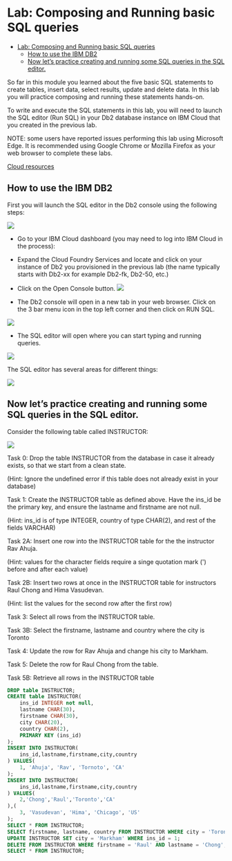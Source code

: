 # Lab: Composing and Running basic SQL queries

- [Lab: Composing and Running basic SQL queries](#lab-composing-and-running-basic-sql-queries)
  - [How to use the IBM DB2](#how-to-use-the-ibm-db2)
  - [Now let’s practice creating and running some SQL queries in the SQL editor.](#now-lets-practice-creating-and-running-some-sql-queries-in-the-sql-editor)

So far in this module you learned about the five basic SQL statements to create tables, insert data, select results, update and delete data. In this lab you will practice composing and running these statements hands-on.

To write and execute the SQL statements in this lab, you will need to launch the SQL editor (Run SQL) in your Db2 database instance on IBM Cloud that you created in the previous lab.

NOTE: some users have reported issues performing this lab using Microsoft Edge. It is recommended using Google Chrome or Mozilla Firefox as your web browser to complete these labs.

[Cloud resources](https://cloud.ibm.com/resources)

## How to use the IBM DB2

First you will launch the SQL editor in the Db2 console using the following steps:

![](../res/hQPNUoxyEemA0BK4cRbOlg_42bd80629edb478f6cd241dfbeaadbcf_CloudResourcesDb2.jpg)
* Go to your IBM Cloud dashboard (you may need to log into IBM Cloud in the process):
* Expand the Cloud Foundry Services and locate and click on your instance of Db2 you provisioned in the previous lab (the name typically starts with Db2-xx for example Db2-fk, Db2-50, etc.)
* Click on the Open Console button.
![](../res/ooTvGU2FEeirCxICdYDggg_ad8c4ed5e66d116102caf194c817fd4b_Db2-openconsole.jpg)

* The Db2 console will open in a new tab in your web browser. Click on the 3 bar menu icon in the top left corner and then click on RUN SQL.

![](../res/5HalnE2FEeiqUw7FBf_ScA_d6edc362bb9fecd79a353ab03354f0a5_Run_SQL.jpg)

* The SQL editor will open where you can start typing and running queries.

![](../res/LKiMoU2GEeiqUw7FBf_ScA_569a5d75279c566517ffc5bc0f0b5dc8_Run_SQL-query.jpg)

The SQL editor has several areas for different things:

![](../res/d1kIGE2GEeiqUw7FBf_ScA_8f10a2e6b7fdbbf50a0ff98cb46e6218_Run_SQL-areas.jpg)

## Now let’s practice creating and running some SQL queries in the SQL editor.

Consider the following table called INSTRUCTOR:

![](../res/j-hOrU2HEei-Qgpt2td5Qg_6b9f5ac9b0ce3ada08e42d07825e1317_Instructor.jpg)

Task 0: Drop the table INSTRUCTOR from the database in case it already exists, so that we start from a clean state.

(Hint: Ignore the undefined error if this table does not already exist in your database)

Task 1: Create the INSTRUCTOR table as defined above. Have the ins_id be the primary key, and ensure the lastname and firstname are not null.

(Hint: ins_id is of type INTEGER, country of type CHAR(2), and rest of the fields VARCHAR)

Task 2A: Insert one row into the INSTRUCTOR table for the the instructor Rav Ahuja.

(Hint: values for the character fields require a singe quotation mark (') before and after each value)

Task 2B: Insert two rows at once in the INSTRUCTOR table for instructors Raul Chong and Hima Vasudevan.

(Hint: list the values for the second row after the first row)

Task 3: Select all rows from the INSTRUCTOR table.

Task 3B: Select the firstname, lastname and country where the city is Toronto

Task 4: Update the row for Rav Ahuja and change his city to Markham.

Task 5: Delete the row for Raul Chong from the table.

Task 5B: Retrieve all rows in the INSTRUCTOR table

```sql
DROP table INSTRUCTOR;
CREATE table INSTRUCTOR(
	ins_id INTEGER not null,
	lastname CHAR(30),
	firstname CHAR(30),
	city CHAR(20),
	country CHAR(2),
	PRIMARY KEY (ins_id)
);
INSERT INTO INSTRUCTOR(
	ins_id,lastname,firstname,city,country
) VALUES(
	1, 'Ahuja', 'Rav', 'Tornoto', 'CA'
);
INSERT INTO INSTRUCTOR(
	ins_id,lastname,firstname,city,country
) VALUES(
	2,'Chong','Raul','Toronto','CA'
),(
	3, 'Vasudevan', 'Hima', 'Chicago', 'US'
);
SELECT * FROM INSTRUCTOR;
SELECT firstname, lastname, country FROM INSTRUCTOR WHERE city = 'Toronto';
UPDATE INSTRUCTOR SET city = 'Markham' WHERE ins_id = 1;
DELETE FROM INSTRUCTOR WHERE firstname = 'Raul' AND lastname = 'Chong';
SELECT * FROM INSTRUCTOR;
```